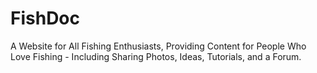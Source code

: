# FishDoc
A Website for All Fishing Enthusiasts, Providing Content for People Who Love Fishing - Including Sharing Photos, Ideas, Tutorials, and a Forum.

